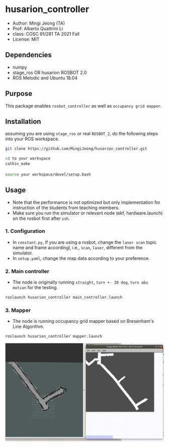 # husarion_controller

* Author: Mingi Jeong (TA)
* Prof: Alberto Quattrini Li
* class: COSC 81/281 TA 2021 Fall
* License: MIT

## Dependencies
* numpy
* stage_ros OR husarion ROSBOT 2.0
* ROS Melodic and Ubuntu 18.04

## Purpose
This package enables ```rosbot_controller``` as well as ```occupancy grid mapper```.


## Installation
assuming you are using ```stage_ros``` or real ```ROSBOT_2```,
do the following steps into your ROS workspace.

```bash
git clone https://github.com/MingiJeong/husarion_controller.git
```

```bash
cd to your workspace
catkin_make

source your workspace/devel/setup.bash
```

## Usage

* Note that the performance is not optimized but only implementation for instruction of the students from teaching members.
* Make sure you run the simulator or relevant node (ekf, hardware.launch) on the rosbot first after ```ssh```. 

### 1. Configuration
* In ```constant.py```, If you are using a rosbot, change the ``laser scan`` topic name and frame accordingl, i.e., ```scan```, ```laser```, different from the simulator.
* In ```setup.yaml```, change the map data according to your preference. 


### 2. Main controller
* The node is originally running ``straight``, ``turn +- 30 deg``, ``turn abs motion`` for the testing.

```bash
roslaunch husarion_controller main_controller.launch
```

### 3. Mapper
* The node is running occupancy grid mapper based on Bresenham's Line Algorithm.

```bash
roslaunch husarion_controller mapper.launch
```

![screenshot](/images/screenshot2.png)
